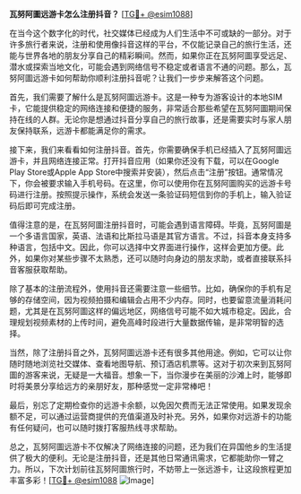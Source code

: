 **瓦努阿圖远游卡怎么注册抖音？** [[TG💪+ @esim1088](https://t.me/s/esim1088)]

在当今这个数字化的时代，社交媒体已经成为人们生活中不可或缺的一部分。对于许多旅行者来说，注册和使用像抖音这样的平台，不仅能记录自己的旅行生活，还能与世界各地的朋友分享自己的精彩瞬间。然而，如果你正在瓦努阿圖享受远足、潜水或探索当地文化，可能会遇到网络信号不稳定或者语言不通的问题。那么，瓦努阿圖远游卡如何帮助你顺利注册抖音呢？让我们一步步来解答这个问题。

首先，我们需要了解什么是瓦努阿圖远游卡。这是一种专为游客设计的本地SIM卡，它能提供稳定的网络连接和便捷的服务，非常适合那些希望在瓦努阿圖期间保持在线的人群。无论你是想通过抖音分享自己的旅行故事，还是需要实时与家人朋友保持联系，远游卡都能满足你的需求。

接下来，我们来看看如何注册抖音。首先，你需要确保手机已经插入了瓦努阿圖远游卡，并且网络连接正常。打开抖音应用（如果你还没有下载，可以在Google Play Store或Apple App Store中搜索并安装），然后点击“注册”按钮。通常情况下，你会被要求输入手机号码。在这里，你可以使用你在瓦努阿圖购买的远游卡号码进行注册。按照提示操作，系统会发送一条验证码短信到你的手机上，输入验证码后即可完成注册。

值得注意的是，在瓦努阿圖注册抖音时，可能会遇到语言障碍。毕竟，瓦努阿圖是一个多语言国家，英语、法语和比斯拉马语是其官方语言。不过，抖音本身支持多种语言，包括中文。因此，你可以选择中文界面进行操作，这样会更加方便。此外，如果你对某些步骤不太熟悉，还可以随时向身边的朋友求助，或者直接联系抖音客服获取帮助。

除了基本的注册流程外，使用抖音还需要注意一些细节。比如，确保你的手机有足够的存储空间，因为视频拍摄和编辑会占用不少内存。同时，也要留意流量消耗问题，尤其是在瓦努阿圖这样的偏远地区，网络信号可能不如大城市稳定。因此，合理规划视频素材的上传时间，避免高峰时段进行大量数据传输，是非常明智的选择。

当然，除了注册抖音之外，瓦努阿圖远游卡还有很多其他用途。例如，它可以让你随时随地浏览社交媒体、查看地图导航、预订酒店机票等。这对于初次来到瓦努阿圖的游客来说，无疑是一大福音。想象一下，当你漫步在美丽的沙滩上时，能够即时将美景分享给远方的亲朋好友，那种感觉一定非常棒吧！

最后，别忘了定期检查你的远游卡余额，以免因欠费而无法正常使用。如果发现余额不足，可以通过运营商提供的充值渠道及时补充。另外，如果你对远游卡的功能有任何疑问，也可以随时拨打客服热线寻求帮助。

总之，瓦努阿圖远游卡不仅解决了网络连接的问题，还为我们在异国他乡的生活提供了极大的便利。无论是注册抖音，还是其他日常通讯需求，它都能助你一臂之力。所以，下次计划前往瓦努阿圖旅行时，不妨带上一张远游卡，让这段旅程更加丰富多彩！[[TG💪+ @esim1088](https://t.me/s/esim1088) ![Image](https://i.postimg.cc/4NQfJmqS/Snipaste-2025-05-13-00-14-12.png)]
